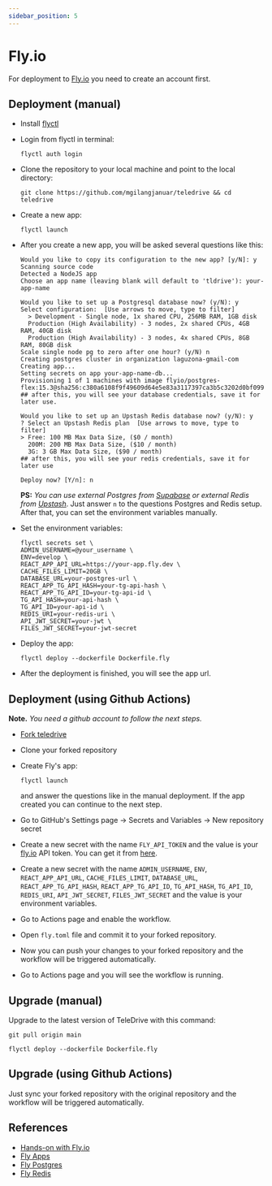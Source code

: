 ```yaml
---
sidebar_position: 5
---
```


# Fly.io

For deployment to [Fly.io](https://fly.io/) you need to create an account first.

## Deployment (manual)

- Install [flyctl](https://fly.io/docs/getting-started/installing-flyctl/)

- Login from flyctl in terminal:

  ```shell
  flyctl auth login
  ```

- Clone the repository to your local machine and point to the local directory:

  ```shell
  git clone https://github.com/mgilangjanuar/teledrive && cd teledrive
  ```

- Create a new app:

  ```shell
  flyctl launch
  ```

- After you create a new app, you will be asked several questions like this:
  
    ```shell
    Would you like to copy its configuration to the new app? [y/N]: y
    Scanning source code
    Detected a NodeJS app
    Choose an app name (leaving blank will default to 'tldrive'): your-app-name

    Would you like to set up a Postgresql database now? (y/N): y
    Select configuration:  [Use arrows to move, type to filter]
      > Development - Single node, 1x shared CPU, 256MB RAM, 1GB disk
      Production (High Availability) - 3 nodes, 2x shared CPUs, 4GB RAM, 40GB disk
      Production (High Availability) - 3 nodes, 4x shared CPUs, 8GB RAM, 80GB disk
    Scale single node pg to zero after one hour? (y/N) n
    Creating postgres cluster in organization laguzona-gmail-com
    Creating app...
    Setting secrets on app your-app-name-db...
    Provisioning 1 of 1 machines with image flyio/postgres-flex:15.3@sha256:c380a6108f9f49609d64e5e83a3117397ca3b5c3202d0bf0996883ec3dbb80c8
    ## after this, you will see your database credentials, save it for later use.

    Would you like to set up an Upstash Redis database now? (y/N): y
    ? Select an Upstash Redis plan  [Use arrows to move, type to filter]
    > Free: 100 MB Max Data Size, ($0 / month)
      200M: 200 MB Max Data Size, ($10 / month)
      3G: 3 GB Max Data Size, ($90 / month)
    ## after this, you will see your redis credentials, save it for later use

    Deploy now? [Y/n]: n
    ```

    **PS:** *You can use external Postgres from [Supabase](https://supabase.com) or external Redis from [Upstash](https://upstash.com)*. Just answer `n` to the questions Postgres and Redis setup. After that, you can set the environment variables manually.

- Set the environment variables:
  ```shell
  flyctl secrets set \ 
  ADMIN_USERNAME=@your_username \
  ENV=develop \ 
  REACT_APP_API_URL=https://your-app.fly.dev \
  CACHE_FILES_LIMIT=20GB \
  DATABASE_URL=your-postgres-url \
  REACT_APP_TG_API_HASH=your-tg-api-hash \
  REACT_APP_TG_API_ID=your-tg-api-id \
  TG_API_HASH=your-api-hash \ 
  TG_API_ID=your-api-id \
  REDIS_URI=your-redis-uri \
  API_JWT_SECRET=your-jwt \
  FILES_JWT_SECRET=your-jwt-secret
  ```

- Deploy the app:
  ```shell
  flyctl deploy --dockerfile Dockerfile.fly
  ```

- After the deployment is finished, you will see the app url.
  
## Deployment (using Github Actions)
**Note.** *You need a github account to follow the next steps.*

- [Fork teledrive](https://github.com/mgilangjanuar/teledrive/fork)

- Clone your forked repository

- Create Fly's app:
  
    ```shell
    flyctl launch
    ```

    and answer the questions like in the manual deployment. If the app created you can continue to the next step.
  
- Go to GitHub's Settings page -> Secrets and Variables -> New repository secret

- Create a new secret with the name `FLY_API_TOKEN` and the value is your [fly.io](https://fly.io/) API token. You can get it from [here](https://fly.io/user/personal_access_tokens).

- Create a new secret with the name `ADMIN_USERNAME`, `ENV`, `REACT_APP_API_URL`, `CACHE_FILES_LIMIT`, `DATABASE_URL`, `REACT_APP_TG_API_HASH`, `REACT_APP_TG_API_ID`, `TG_API_HASH`, `TG_API_ID`, `REDIS_URI`, `API_JWT_SECRET`, `FILES_JWT_SECRET` and the value is your environment variables.

- Go to Actions page and enable the workflow.

- Open `fly.toml` file and commit it to your forked repository.

- Now you can push your changes to your forked repository and the workflow will be triggered automatically.

- Go to Actions page and you will see the workflow is running. 

## Upgrade (manual)

Upgrade to the latest version of TeleDrive with this command:

```shell
git pull origin main

flyctl deploy --dockerfile Dockerfile.fly
```

## Upgrade (using Github Actions)

Just sync your forked repository with the original repository and the workflow will be triggered automatically.

## References

- [Hands-on with Fly.io](https://fly.io/docs/hands-on/)
- [Fly Apps](https://fly.io/docs/apps/)
- [Fly Postgres](https://fly.io/docs/postgres/)
- [Fly Redis](https://fly.io/docs/redis/)


